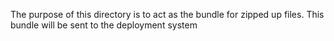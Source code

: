 The purpose of this directory is to act as the bundle for zipped up files. 
This bundle will be sent to the deployment system

